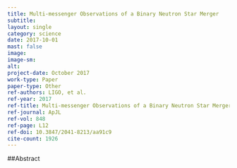 ```yaml
---
title: Multi-messenger Observations of a Binary Neutron Star Merger
subtitle: 
layout: single
category: science
date: 2017-10-01
mast: false
image: 
image-sm: 
alt: 
project-date: October 2017
work-type: Paper
paper-type: Other
ref-authors: LIGO, et al.
ref-year: 2017
ref-title: Multi-messenger Observations of a Binary Neutron Star Merger
ref-journal: ApJL
ref-vol: 848
ref-page: L12
ref-doi: 10.3847/2041-8213/aa91c9
cite-count: 1926
---
```



##Abstract
